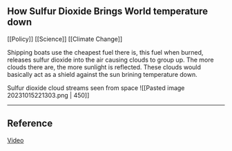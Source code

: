 ## How Sulfur Dioxide Brings World temperature down

[[Policy]] [[Science]] [[Climate Change]]

Shipping boats use the cheapest fuel there is, this fuel when burned, releases sulfur dioxide into the air causing clouds to group up. The more clouds there are, the more sunlight is reflected. These clouds would basically act as a shield against the sun brining temperature down.  


Sulfur dioxide cloud streams seen from space
![[Pasted image 20231015221303.png | 450]]

---
## Reference
[Video](https://www.youtube.com/watch?v=dk8pwE3IByg)
